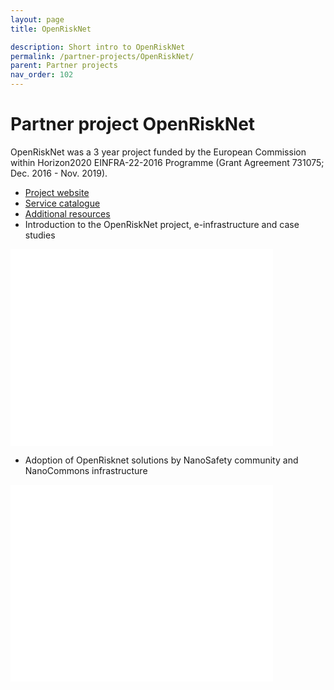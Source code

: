 ```yaml
---
layout: page
title: OpenRiskNet

description: Short intro to OpenRiskNet
permalink: /partner-projects/OpenRiskNet/
parent: Partner projects
nav_order: 102
---
```

#  Partner project OpenRiskNet
OpenRiskNet was a 3 year project funded by the European Commission within Horizon2020 EINFRA-22-2016 Programme (Grant Agreement 731075; Dec. 2016 - Nov. 2019).

- [Project website](https://openrisknet.org) 
- [Service catalogue](https://openrisknet.org/e-infrastructure/services/)
- [Additional resources](https://openrisknet.org/library/) 
- Introduction to the OpenRiskNet project, e-infrastructure and case studies

<iframe width="420" height="315" src="//www.youtube.com/embed/weOt85A_FuM" frameborder="0" allowfullscreen="allowfullscreen">&nbsp;</iframe>

- Adoption of OpenRisknet solutions by NanoSafety community and NanoCommons infrastructure

<embed src="../../presentations/The_NanoCommons_knowledge_infrastructure-OpenRiskNet.pdf" width="420" height="315" 
 type="application/pdf">
